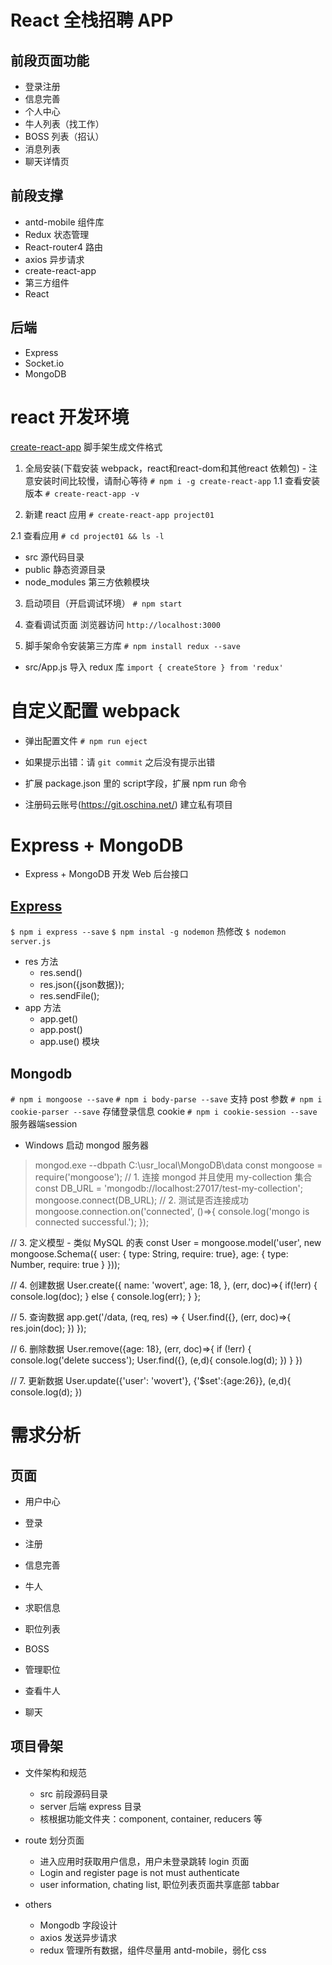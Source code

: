 # React 全栈招聘 APP

## 前段页面功能
- 登录注册
- 信息完善
- 个人中心
- 牛人列表（找工作）
- BOSS 列表（招认）
- 消息列表
- 聊天详情页

## 前段支撑
- antd-mobile 组件库
- Redux 状态管理
- React-router4 路由
- axios 异步请求
- create-react-app
- 第三方组件
- React

## 后端
- Express
- Socket.io
- MongoDB

# react 开发环境
[create-react-app](https://github.com/facebook/create-react-app) 脚手架生成文件格式

1. 全局安装(下载安装 webpack，react和react-dom和其他react 依赖包) - 注意安装时间比较慢，请耐心等待
`# npm i -g create-react-app`
  1.1 查看安装版本
    `# create-react-app -v`

2. 新建 react 应用
`# create-react-app project01`

2.1 查看应用
`# cd project01 && ls -l`
- src 源代码目录
- public 静态资源目录
- node_modules 第三方依赖模块

3. 启动项目（开启调试环境）
`# npm start`

4. 查看调试页面
浏览器访问 `http://localhost:3000` 

5. 脚手架命令安装第三方库
`# npm install redux --save`

- src/App.js 导入 redux 库
  `import { createStore } from 'redux'`


# 自定义配置 webpack
- 弹出配置文件
`# npm run eject` 

- 如果提示出错：请 `git commit` 之后没有提示出错

- 扩展 package.json 里的 script字段，扩展 npm run 命令

- 注册码云账号(https://git.oschina.net/) 建立私有项目

# Express + MongoDB
- Express + MongoDB 开发 Web 后台接口

## [Express](http://www.expressjs.com.cn)
`$ npm i express --save`
`$ npm instal -g nodemon` 热修改
`$ nodemon server.js`

- res 方法
  + res.send()
  + res.json({json数据});
  + res.sendFile();
- app 方法
  + app.get()
  + app.post()
  + app.use() 模块

## Mongodb
`# npm i mongoose --save`
`# npm i body-parse --save` 支持 post 参数
`# npm i cookie-parser --save` 存储登录信息 cookie
`# npm i cookie-session --save` 服务器端session


- Windows 启动 mongod 服务器
> mongod.exe --dbpath C:\usr_local\MongoDB\data
const mongoose = require('mongoose');
// 1. 连接 mongod 并且使用 my-collection 集合
const DB_URL = 'mongodb://localhost:27017/test-my-collection';
mongoose.connect(DB_URL);
// 2. 测试是否连接成功
mongoose.connection.on('connected', ()=>{
  console.log('mongo is connected successful.');
});

// 3. 定义模型 - 类似 MySQL 的表
const User = mongoose.model('user', new mongoose.Schema({
  user: { type: String, require: true},
  age: { type: Number, require: true }
}));

// 4. 创建数据
User.create({
  name: 'wovert',
  age: 18,
}, (err, doc)=>{
  if(!err) {
    console.log(doc);
  } else {
    console.log(err);
  }
};

// 5. 查询数据
app.get('/data, (req, res) => {
  User.find({}, (err, doc)=>{
     res.join(doc);
  })
});

// 6. 删除数据
User.remove({age: 18}, (err, doc)=>{
  if (!err) {
    console.log('delete success');
    User.find({}, (e,d){
      console.log(d);
    })
  }
})

// 7. 更新数据
User.update({'user': 'wovert'}, {'$set':{age:26}}, (e,d){
  console.log(d);
})

# 需求分析
## 页面
- 用户中心
- 登录
- 注册
- 信息完善

- 牛人
- 求职信息
- 职位列表

- BOSS
- 管理职位
- 查看牛人

- 聊天

## 项目骨架
- 文件架构和规范
  + src 前段源码目录
  + server 后端 express 目录
  + 核根据功能文件夹：component, container, reducers 等

- route 划分页面
  + 进入应用时获取用户信息，用户未登录跳转 login 页面
  + Login and register page is not must authenticate 
  + user information, chating list, 职位列表页面共享底部 tabbar

- others
  + Mongodb 字段设计
  + axios 发送异步请求
  + redux 管理所有数据，组件尽量用 antd-mobile，弱化 css